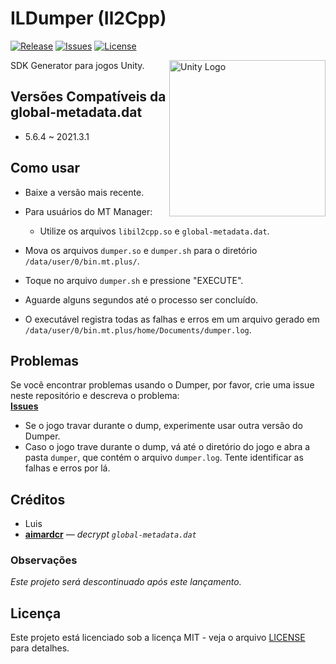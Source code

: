 # ILDumper (Il2Cpp)

[![Release](https://img.shields.io/github/v/release/Litch666/Il2cppDumper)](https://github.com/Litch666/Il2cppDumper/releases)
[![Issues](https://img.shields.io/github/issues/Litch666/Il2cppDumper)](https://github.com/Litch666/Il2cppDumper/issues)
[![License](https://img.shields.io/github/license/Litch666/Il2cppDumper)](https://github.com/Litch666/Il2cppDumper/blob/master/LICENSE)

<p align="left">
  <img src="https://upload.wikimedia.org/wikipedia/commons/c/c4/Unity_2021.svg"
      alt="Unity Logo"
      alt="Logo"
      height="250px"
      align="right"
    >
</p

SDK Generator para jogos Unity.

## Versões Compatíveis da global-metadata.dat
- 5.6.4 ~ 2021.3.1

## Como usar  
- Baixe a versão mais recente.  
- Para usuários do MT Manager:  
  - Utilize os arquivos `libil2cpp.so` e `global-metadata.dat`.  

- Mova os arquivos `dumper.so` e `dumper.sh` para o diretório `/data/user/0/bin.mt.plus/`.  
- Toque no arquivo `dumper.sh` e pressione "EXECUTE".  
- Aguarde alguns segundos até o processo ser concluído.  

- O executável registra todas as falhas e erros em um arquivo gerado em `/data/user/0/bin.mt.plus/home/Documents/dumper.log`.

## Problemas  
Se você encontrar problemas usando o Dumper, por favor, crie uma issue neste repositório e descreva o problema:  
**[Issues](https://github.com/Litch666/Il2cppDumper/issues)**  

- Se o jogo travar durante o dump, experimente usar outra versão do Dumper.  
- Caso o jogo trave durante o dump, vá até o diretório do jogo e abra a pasta `dumper`, que contém o arquivo `dumper.log`. Tente identificar as falhas e erros por lá.

## Créditos  
- Luis
- [**aimardcr**](https://github.com/aimardcr/MLBB-Metadata) — *decrypt `global-metadata.dat`*

### Observações
*Este projeto será descontinuado após este lançamento.*  


## Licença

Este projeto está licenciado sob a licença MIT - veja o arquivo [LICENSE](LICENSE) para detalhes.

